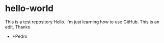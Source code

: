 # hello-world
This is a test repository
Hello. I'm just learning how to use GitHub. This is an edit. Thanks
- *Pedro

